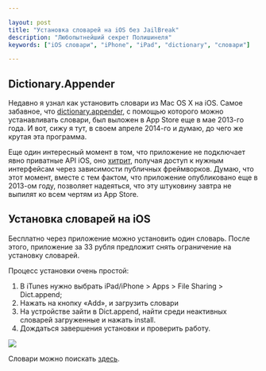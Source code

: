 ```yaml
---

layout: post
title: "Установка словарей на iOS без JailBreak"
description: "Любопытнейший секрет Полишинеля"
keywords: ["iOS словари", "iPhone", "iPad", "dictionary", "словари"]

---
```


## Dictionary.Appender

Недавно я узнал как установить словари из Mac OS X на iOS. Самое забавное, что
[dictionary.appender][1], с помощью которого можно устанавливать словари, был
выложен в App Store еще в мае 2013-го года. И вот, сижу я тут, в своем апреле
2014-го и думаю, до чего же крутая эта программа.

Еще один интересный момент в том, что приложение не подключает явно приватные
API iOS, оно [хитрит][2], получая доступ к нужным интерфейсам через зависимости
публичных фреймворков. Думаю, что этот момент, вместе с тем фактом, что
приложение опубликовано еще в 2013-ом году, позволяет надеяться, что эту
штуковину завтра не выпилят ко всем чертям из App Store.

## Установка словарей на iOS

Бесплатно через приложение можно установить один словарь. После этого,
приложение за 33 рубля предложит снять ограничение на установку словарей.

Процесс установки очень простой:

1. В iTunes нужно выбрать iPad/iPhone > Apps > File Sharing > Dict.append;
2. Нажать на кнопку «Add», и загрузить словари
3. На устройстве зайти в Dict.append, найти среди неактивных словарей загруженные
   и нажать install.
4. Дождаться завершения установки и проверить работу.

![][pic1]

Словари можно поискать [здесь][3].


[1]: https://itunes.apple.com/us/app/dictionary.appender/id650562573
[2]: http://stackoverflow.com/questions/23019109/programmatically-expanding-ios-dictionary-app-lexicons
[3]: http://rutracker.org/forum/viewtopic.php?t=3132931

[pic1]: /assets/articles-assets/ios-dictionaries.jpg
